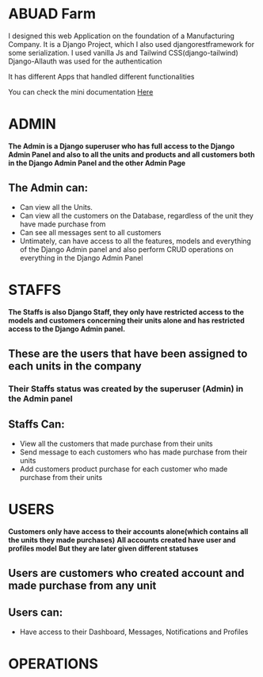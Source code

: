 # ABUAD Farm


I designed this web Application on the foundation of a Manufacturing Company.
It is a Django Project, which I also used djangorestframework for some serialization.
I used vanilla Js and Tailwind CSS(django-tailwind)
Django-Allauth was used for the authentication 

It has different Apps that handled different functionalities

You can check the mini documentation [Here](https://github.com/Dharmzeey/ABUADFarm/blob/master/code_docs.txt)


# ADMIN
**The Admin is a Django superuser who has full access to the Django Admin Panel and also to all the units and products and all customers both in the Django Admin Panel and the other Admin Page**
## The Admin can:
- Can view all the Units.
- Can view all the customers on the Database, regardless of the unit they have made purchase from 
- Can see all messages sent to all customers 
- Untimately, can have access to all the features, models and everything of the Django Admin panel and also perform CRUD operations on everything in the Django Admin Panel 

# STAFFS
**The Staffs is also Django Staff, they only have restricted access to the models and customers concerning their units alone and has restricted access to the Django Admin panel.**
## These are the users that have been assigned to each units in the company 
### Their Staffs status was created by the superuser (Admin) in the Admin panel 
## Staffs Can:
- View all the customers that made purchase from their units 
- Send message to each customers who has made purchase from their units 
- Add customers product purchase for each customer who made purchase from their units 

# USERS
**Customers only have access to their accounts alone(which contains all the units they made purchases)**
**All accounts created have user and  profiles model**
**But they are later given different statuses**
## Users are customers who created account and made purchase from any unit 
## Users can:
- Have access to their Dashboard, Messages, Notifications and Profiles 

# OPERATIONS






